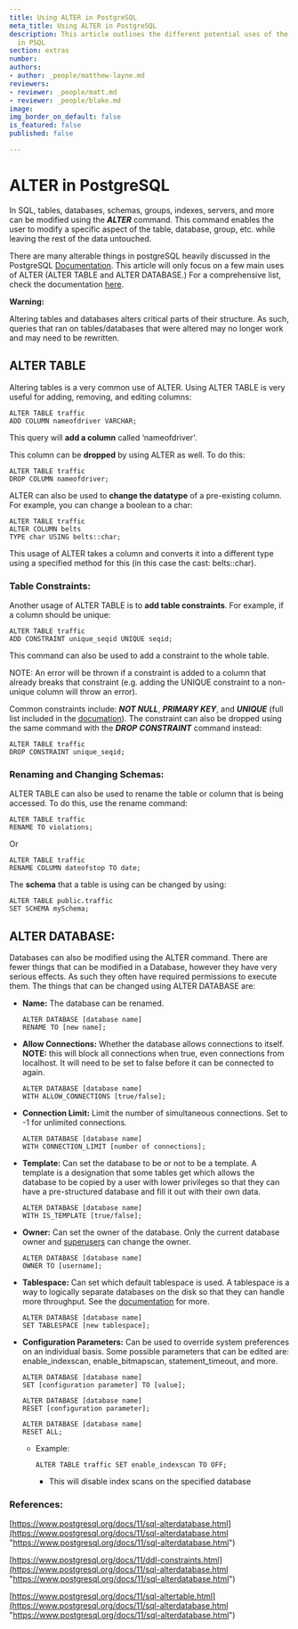 ```yaml
---
title: Using ALTER in PostgreSQL
meta_title: Using ALTER in PostgreSQL
description: This article outlines the different potential uses of the "ALTER" command
  in PSQL
section: extras
number:
authors:
- author: _people/matthew-layne.md
reviewers:
- reviewer: _people/matt.md
- reviewer: _people/blake.md
image:
img_border_on_default: false
is_featured: false
published: false

---
```

# **ALTER in PostgreSQL**

In SQL, tables, databases, schemas, groups, indexes, servers, and more can be modified using the **_ALTER_** command. This command enables the user to modify a specific aspect of the table, database, group, etc. while leaving the rest of the data untouched.

There are many alterable things in postgreSQL heavily discussed in the PostgreSQL [Documentation](https://www.postgresql.org/docs/11/sql-altertable.html). This article will only focus on a few main uses of ALTER (ALTER TABLE and ALTER DATABASE.) For a comprehensive list, check the documentation [here](https://www.postgresql.org/docs/11/sql-altertable.html).

**Warning:**

Altering tables and databases alters critical parts of their structure. As such, queries that ran on tables/databases that were altered may no longer work and may need to be rewritten.

## **ALTER TABLE**

Altering tables is a very common use of ALTER. Using ALTER TABLE is very useful for adding, removing, and editing columns:

    ALTER TABLE traffic
    ADD COLUMN nameofdriver VARCHAR;

This query will **add a column** called ‘nameofdriver’.

This column can be **dropped** by using ALTER as well. To do this:

    ALTER TABLE traffic
    DROP COLUMN nameofdriver;

ALTER can also be used to **change the datatype** of a pre-existing column. For example, you can change a boolean to a char:

    ALTER TABLE traffic
    ALTER COLUMN belts
    TYPE char USING belts::char;

This usage of ALTER takes a column and converts it into a different type using a specified method for this (in this case the cast: belts::char).

### Table Constraints:

Another usage of ALTER TABLE is to **add table constraints**. For example, if a column should be unique:

    ALTER TABLE traffic
    ADD CONSTRAINT unique_seqid UNIQUE seqid;

This command can also be used to add a constraint to the whole table.

NOTE: An error will be thrown if a constraint is added to a column that already breaks that constraint (e.g. adding the UNIQUE constraint to a non-unique column will throw an error).

Common constraints include: **_NOT NULL_**, **_PRIMARY KEY_**, and **_UNIQUE_** (full list included in the [documation](https://www.postgresql.org/docs/11/ddl-constraints.html)). The constraint can also be dropped using the same command with the **_DROP_** **_CONSTRAINT_** command instead:

    ALTER TABLE traffic
    DROP CONSTRAINT unique_seqid;

### Renaming and Changing Schemas:

ALTER TABLE can also be used to rename the table or column that is being accessed. To do this, use the rename command:

    ALTER TABLE traffic
    RENAME TO violations;

Or

    ALTER TABLE traffic
    RENAME COLUMN dateofstop TO date;

The **schema** that a table is using can be changed by using:

    ALTER TABLE public.traffic
    SET SCHEMA mySchema;

## ALTER DATABASE:

Databases can also be modified using the ALTER command. There are fewer things that can be modified in a Database, however they have very serious effects. As such they often have required permissions to execute them. The things that can be changed using ALTER DATABASE are:

* **Name:** The database can be renamed.

      ALTER DATABASE [database name]
      RENAME TO [new name];


* **Allow Connections:** Whether the database allows connections to itself. **NOTE:** this will block all connections when true, even connections from localhost. It will need to be set to false before it can be connected to again.

      ALTER DATABASE [database name]
      WITH ALLOW_CONNECTIONS [true/false];


* **Connection Limit:** Limit the number of simultaneous connections. Set to -1 for unlimited connections.

      ALTER DATABASE [database name]
      WITH CONNECTION_LIMIT [number of connections];


* **Template:** Can set the database to be or not to be a template. A template is a designation that some tables get which allows the database to be copied by a user with lower privileges so that they can have a pre-structured database and fill it out with their own data.

      ALTER DATABASE [database name]
      WITH IS_TEMPLATE [true/false];


* **Owner:** Can set the owner of the database. Only the current database owner and [superusers](https://www.postgresql.org/docs/11/app-createuser.html) can change the owner.

      ALTER DATABASE [database name]
      OWNER TO [username];


* **Tablespace:** Can set which default tablespace is used. A tablespace is a way to logically separate databases on the disk so that they can handle more throughput. See the [documentation](https://www.postgresql.org/docs/11/manage-ag-tablespaces.html) for more.

      ALTER DATABASE [database name]
      SET TABLESPACE [new tablespace];


* **Configuration Parameters:** Can be used to override system preferences on an individual basis. Some possible parameters that can be edited are: enable_indexscan, enable_bitmapscan, statement_timeout, and more.

      ALTER DATABASE [database name]
      SET [configuration parameter] TO [value];

      ALTER DATABASE [database name]
      RESET [configuration parameter];

      ALTER DATABASE [database name]
      RESET ALL;
  * Example:

        ALTER TABLE traffic SET enable_indexscan TO OFF;
    * This will disable index scans on the specified database

### References:

[https://www.postgresql.org/docs/11/sql-alterdatabase.html](https://www.postgresql.org/docs/11/sql-alterdatabase.html "https://www.postgresql.org/docs/11/sql-alterdatabase.html")

[https://www.postgresql.org/docs/11/ddl-constraints.html](https://www.postgresql.org/docs/11/sql-alterdatabase.html "https://www.postgresql.org/docs/11/sql-alterdatabase.html")

[https://www.postgresql.org/docs/11/sql-altertable.html](https://www.postgresql.org/docs/11/sql-alterdatabase.html "https://www.postgresql.org/docs/11/sql-alterdatabase.html")
